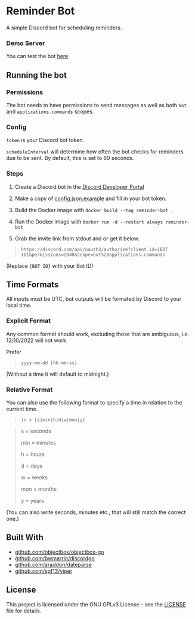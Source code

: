 # Reminder Bot

A simple Discord bot for scheduling reminders.

### Demo Server

You can test the bot [here](https://discord.gg/VZx3qRgYDb).

## Running the bot

### Permissions

The bot needs to have permissions to send messages as well as both `bot` and `applications.commands` scopes.

### Config

`token` is your Discord bot token.

`scheduleInterval` will determine how often the bot checks for reminders due to be sent. By default, this is set to 60 seconds.

### Steps

1. Create a Discord bot in the [Discord Developer Portal](https://discord.com/developers/applications)

2. Make a copy of [config.json.example](config.json.example) and fill in your bot token.

3. Build the Docker image with `docker build --tag reminder-bot .`

4. Run the Docker image with `docker run -d --restart always reminder-bot`

5. Grab the invite link from stdout and or get it below.

> `https://discord.com/api/oauth2/authorize?client_id={BOT ID}&permissions=2048&scope=bot%20applications.commands`

(Replace `{BOT ID}` with your Bot ID)

## Time Formats

All inputs must be UTC, but outputs will be formated by Discord to your local time.

### Explicit Format

Any common format should work, excluding those that are ambiguous, i.e. 12/10/2022 will not work.

Prefer

> `yyyy-mm-dd [hh:mm:ss]`

(Without a time it will default to midnight.)

### Relative Format

You can also use the following format to specify a time in relation to the current time.

> `in x [s|min|h|d|w|mon|y]`

> s = seconds
>
> min = minutes
>
> h = hours
>
> d = days
>
> w = weeks
>
> mon = months
>
> y = years

(You can also write seconds, minutes etc., that will still match the correct one.)

## Built With

* [github.com/objectbox/objectbox-go](https://github.com/objectbox/objectbox-go)
* [github.com/bwmarrin/discordgo](https://github.com/bwmarrin/discordgo)
* [github.com/araddon/dateparse](https://github.com/araddon/dateparse)
* [github.com/spf13/viper](https://github.com/spf13/viper)

## License

This project is licensed under the GNU GPLv3 License - see the [LICENSE](LICENSE) file for details.
